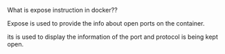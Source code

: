 What is expose instruction in docker??

Expose is used to provide the info about open ports on the container.

its is used to display the information of the port and protocol is being kept open.
